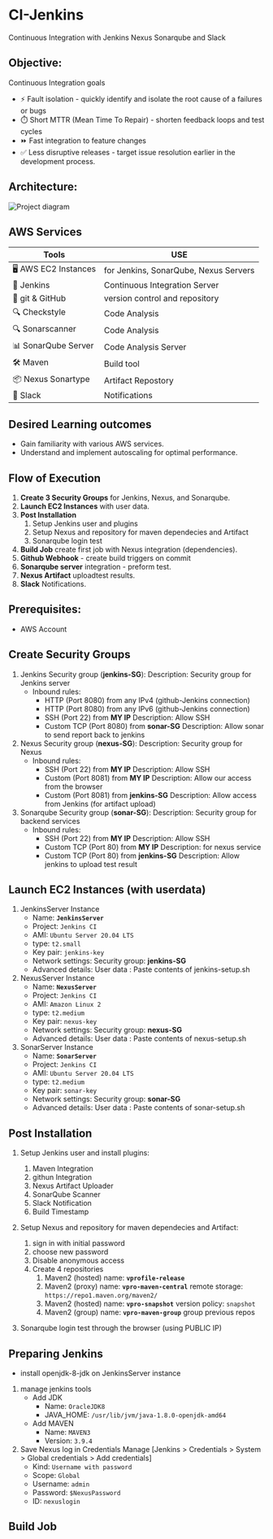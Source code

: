 # CI-Jenkins
Continuous Integration with Jenkins Nexus Sonarqube and Slack

## Objective: 
Continuous Integration goals
* ⚡️ Fault isolation - quickly identify and isolate the root cause of a failures or bugs
* ⏱️ Short MTTR (Mean Time To Repair) - shorten feedback loops and test cycles
* ⏩ Fast integration to feature changes 
* ✅ Less disruptive releases - target issue resolution earlier in the development process.

## Architecture:
![Project diagram](./images/proj4.jpg)

## AWS Services
| Tools | USE | 
| ------------- | ------------- | 
|🖥️ AWS EC2 Instances  | for Jenkins, SonarQube, Nexus Servers |
|🤖 Jenkins | Continuous Integration Server|
|🐙 git & GitHub | version control and repository |
|🔍 Checkstyle | Code Analysis | 
|🔍 Sonarscanner | Code Analysis | 
|📊 SonarQube Server | Code Analysis Server | 
|🛠 Maven | Build tool  | 
|📦 Nexus Sonartype | Artifact Repostory |
|🔔 Slack | Notifications |


## Desired Learning outcomes
- Gain familiarity with various AWS services.
- Understand and implement autoscaling for optimal performance.

## Flow of Execution
1. **Create 3 Security Groups** for Jenkins, Nexus, and Sonarqube.
2. **Launch EC2 Instances** with user data.
3. **Post Installation** 
    1. Setup Jenkins user and plugins
    2. Setup Nexus and repository for maven dependecies and Artifact
    3. Sonarqube login test
4. **Build Job** create first job with Nexus integration (dependencies).
5. **Github Webhook** - create build triggers on commit
6. **Sonarqube server** integration - preform test.
7. **Nexus Artifact** uploadtest results.
8. **Slack** Notifications.

## Prerequisites:
- AWS Account


## Create Security Groups
1. Jenkins Security group (**jenkins-SG**):
    Description: Security group for Jenkins server
    - Inbound rules:
        - HTTP (Port 8080) from any IPv4 (github-Jenkins connection)
        - HTTP (Port 8080) from any IPv6 (github-Jenkins connection)
        - SSH (Port 22) from **MY IP**
            Description: Allow SSH
        - Custom TCP (Port 8080) from **sonar-SG**
            Description: Allow sonar to send report back to jenkins
2. Nexus Security group (**nexus-SG**):
    Description: Security group for Nexus 
    - Inbound rules:
        - SSH (Port 22) from **MY IP**
                Description: Allow SSH
        - Custom (Port 8081) from **MY IP**
                Description: Allow our access from the browser
        - Custom (Port 8081) from **jenkins-SG**
                Description: Allow access from Jenkins (for artifact upload)
3. Sonarqube Security group (**sonar-SG**):
    Description: Security group for backend services 
      - Inbound rules:
        - SSH (Port 22) from **MY IP**
                Description: Allow SSH
        - Custom TCP (Port 80) from **MY IP**
            Description: for nexus service
        - Custom TCP (Port 80) from **jenkins-SG**
            Description: Allow jenkins to upload test result


## Launch EC2 Instances (with userdata)
1. JenkinsServer Instance
    - Name: **`JenkinsServer`**
    - Project: `Jenkins CI`
    - AMI: `Ubuntu Server 20.04 LTS`
    - type: `t2.small`
    - Key pair: `jenkins-key`
    - Network settings: Security group: **jenkins-SG**
    - Advanced details: User data : Paste contents of jenkins-setup.sh
2. NexusServer Instance
    - Name: **`NexusServer`**
    - Project: `Jenkins CI`
    - AMI: `Amazon Linux 2`
    - type: `t2.medium`
    - Key pair: `nexus-key`
    - Network settings: Security group: **nexus-SG**
    - Advanced details: User data : Paste contents of nexus-setup.sh
3. SonarServer Instance
    - Name: **`SonarServer`**
    - Project: `Jenkins CI`
    - AMI: `Ubuntu Server 20.04 LTS`
    - type: `t2.medium`
    - Key pair: `sonar-key`
    - Network settings: Security group: **sonar-SG**
    - Advanced details: User data : Paste contents of sonar-setup.sh

## Post Installation 
1. Setup Jenkins user and install plugins:
    1. Maven Integration
    2. githun Integration
    3. Nexus Artifact Uploader
    4. SonarQube Scanner
    5. Slack Notification
    6. Build Timestamp

2. Setup Nexus and repository for maven dependecies and Artifact:
    1. sign in with initial password
    2. choose new password
    3. Disable anonymous access
    4. Create 4 repositories
        1. Maven2 (hosted)
            name: **`vprofile-release`**
        2. Maven2 (proxy)
            name: **`vpro-maven-central`**
            remote storage: `https://repo1.maven.org/maven2/`
        3. Maven2 (hosted)
            name: **`vpro-snapshot`**
            version policy: `snapshot`
        4. Maven2 (group)
            name: **`vpro-maven-group`**
            group previous repos
3. Sonarqube login test through the browser (using PUBLIC IP)

## Preparing Jenkins
* install openjdk-8-jdk on JenkinsServer instance
1. manage jenkins tools
    * Add JDK
        * Name: `OracleJDK8`
        * JAVA_HOME: `/usr/lib/jvm/java-1.8.0-openjdk-amd64`
    * Add MAVEN
        * Name: `MAVEN3`
        * Version: `3.9.4`
2. Save Nexus log in Credentials   Manage [Jenkins > Credentials > System > Global credentials > Add  credentials] 
     * Kind: `Username with password`
     * Scope: `Global`
     * Username: `admin`
     * Password: `$NexusPassword`
     * ID: `nexuslogin`
     
## Build Job